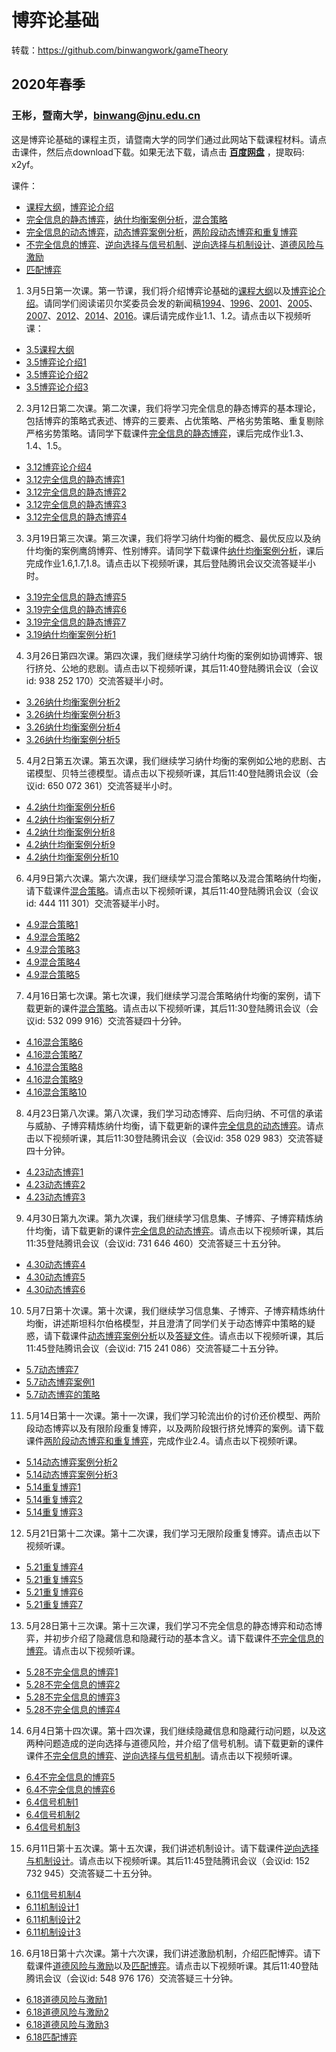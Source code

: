 # 博弈论基础
转载：https://github.com/binwangwork/gameTheory

## 2020年春季

### 王彬，暨南大学，binwang@jnu.edu.cn
这是博弈论基础的课程主页，请暨南大学的同学们通过此网站下载课程材料。请点击课件，然后点download下载。如果无法下载，请点击 **[百度网盘](https://pan.baidu.com/s/1bLWAP5lG6Q8D8ShKUbOTvw)** ，提取码: x2yf。

课件：
- [课程大纲](https://github.com/binwangwork/gameTheory/blob/master/%E6%95%99%E5%AD%A6%E5%A4%A7%E7%BA%B2.pdf)，[博弈论介绍](https://github.com/binwangwork/gameTheory/blob/master/%E5%85%88%E5%AF%BC%E8%AF%BE%20%E5%8D%9A%E5%BC%88%E8%AE%BA%E7%AE%80%E4%BB%8B.pdf)
- [完全信息的静态博弈](https://github.com/binwangwork/gameTheory/blob/master/%E4%B8%80.1%20%E5%AE%8C%E5%85%A8%E4%BF%A1%E6%81%AF%E7%9A%84%E9%9D%99%E6%80%81%E5%8D%9A%E5%BC%88.pdf)，[纳什均衡案例分析](https://github.com/binwangwork/gameTheory/blob/master/%E4%B8%80.2%20%E7%BA%B3%E4%BB%80%E5%9D%87%E8%A1%A1%E6%A1%88%E4%BE%8B%E5%88%86%E6%9E%90.pdf)，[混合策略](https://github.com/binwangwork/gameTheory/blob/master/%E4%B8%80.3%20%E6%B7%B7%E5%90%88%E7%AD%96%E7%95%A5%E7%BA%B3%E4%BB%80%E5%9D%87%E8%A1%A1.pdf)
- [完全信息的动态博弈](https://github.com/binwangwork/gameTheory/blob/master/%E4%BA%8C.1%20%E5%AE%8C%E5%85%A8%E4%BF%A1%E6%81%AF%E7%9A%84%E5%8A%A8%E6%80%81%E5%8D%9A%E5%BC%88.pdf)，[动态博弈案例分析](https://github.com/binwangwork/gameTheory/blob/master/%E4%BA%8C.2%20%E5%8A%A8%E6%80%81%E5%8D%9A%E5%BC%88%E6%A1%88%E4%BE%8B%E5%88%86%E6%9E%90.pdf)，[两阶段动态博弈和重复博弈](https://github.com/binwangwork/gameTheory/blob/master/%E4%BA%8C.3%20%E4%B8%A4%E9%98%B6%E6%AE%B5%E5%8A%A8%E6%80%81%E5%8D%9A%E5%BC%88%E5%92%8C%E9%87%8D%E5%A4%8D%E5%8D%9A%E5%BC%88.pdf)
- [不完全信息的博弈](https://github.com/binwangwork/gameTheory/blob/master/%E4%B8%89.1%20%E4%B8%8D%E5%AE%8C%E5%85%A8%E4%BF%A1%E6%81%AF%E7%9A%84%E5%8D%9A%E5%BC%88.pdf)、[逆向选择与信号机制](https://github.com/binwangwork/gameTheory/blob/master/%E4%B8%89.2%20%E9%80%86%E5%90%91%E9%80%89%E6%8B%A9%E4%B8%8E%E4%BF%A1%E5%8F%B7%E6%9C%BA%E5%88%B6.pdf)、[逆向选择与机制设计](https://github.com/binwangwork/gameTheory/blob/master/%E4%B8%89.3%20%E9%80%86%E5%90%91%E9%80%89%E6%8B%A9%E4%B8%8E%E6%9C%BA%E5%88%B6%E8%AE%BE%E8%AE%A1.pdf)、[道德风险与激励](https://github.com/binwangwork/gameTheory/blob/master/%E4%B8%89.4%20%E9%81%93%E5%BE%B7%E9%A3%8E%E9%99%A9%E4%B8%8E%E6%BF%80%E5%8A%B1.pdf)
- [匹配博弈](https://github.com/binwangwork/gameTheory/blob/master/%E5%9B%9B%20%E5%8C%B9%E9%85%8D%E5%8D%9A%E5%BC%88.pdf)

1. 3月5日第一次课。第一节课，我们将介绍博弈论基础的[课程大纲](https://github.com/binwangwork/gameTheory/blob/master/%E6%95%99%E5%AD%A6%E5%A4%A7%E7%BA%B2.pdf)以及[博弈论介绍](https://github.com/binwangwork/gameTheory/blob/master/%E5%85%88%E5%AF%BC%E8%AF%BE%20%E5%8D%9A%E5%BC%88%E8%AE%BA%E7%AE%80%E4%BB%8B.pdf)。请同学们阅读诺贝尔奖委员会发的新闻稿[1994](	https://www.nobelprize.org/prizes/economic-sciences/1994/summary/)、[1996](https://www.nobelprize.org/prizes/economic-sciences/1996/press-release/)、[2001](https://www.nobelprize.org/prizes/economic-sciences/2001/popular-information/)、[2005](https://www.nobelprize.org/uploads/2018/06/popular-economicsciences2005.pdf)、[2007](https://www.nobelprize.org/uploads/2018/06/popular-economicsciences2007.pdf)、[2012](https://www.nobelprize.org/uploads/2018/06/popular-economicsciences2012.pdf)、[2014](https://www.nobelprize.org/uploads/2018/06/popular-economicsciences2014.pdf)、[2016](https://www.nobelprize.org/uploads/2018/06/popular-economicsciences2016.pdf)。课后请完成作业1.1、1.2。请点击以下视频听课：
- [3.5课程大纲](https://www.bilibili.com/video/av90632776/)
- [3.5博弈论介绍1](https://www.bilibili.com/video/av92924837)
- [3.5博弈论介绍2](https://www.bilibili.com/video/av92927501)
- [3.5博弈论介绍3](https://www.bilibili.com/video/av92930850)
2. 3月12日第二次课。第二次课，我们将学习完全信息的静态博弈的基本理论，包括博弈的策略式表述、博弈的三要素、占优策略、严格劣势策略、重复剔除严格劣势策略。请同学下载课件[完全信息的静态博弈](https://github.com/binwangwork/gameTheory/blob/master/%E4%B8%80.1%20%E5%AE%8C%E5%85%A8%E4%BF%A1%E6%81%AF%E7%9A%84%E9%9D%99%E6%80%81%E5%8D%9A%E5%BC%88.pdf)，课后完成作业1.3、1.4、1.5。
- [3.12博弈论介绍4](https://www.bilibili.com/video/av94696508/)
- [3.12完全信息的静态博弈1](https://www.bilibili.com/video/av94696732/)
- [3.12完全信息的静态博弈2](https://www.bilibili.com/video/av94697786/)
- [3.12完全信息的静态博弈3](https://www.bilibili.com/video/av94727769/)
- [3.12完全信息的静态博弈4](https://www.bilibili.com/video/av94727897/)

3. 3月19日第三次课。第三次课，我们将学习纳什均衡的概念、最优反应以及纳什均衡的案例鹰鸽博弈、性别博弈。请同学下载课件[纳什均衡案例分析](https://github.com/binwangwork/gameTheory/blob/master/%E4%B8%80.2%20%E7%BA%B3%E4%BB%80%E5%9D%87%E8%A1%A1%E6%A1%88%E4%BE%8B%E5%88%86%E6%9E%90.pdf)，课后完成作业1.6,1.7,1.8。请点击以下视频听课，其后登陆腾讯会议交流答疑半小时。
- [3.19完全信息的静态博弈5](https://www.bilibili.com/video/av96521858/)
- [3.19完全信息的静态博弈6](https://www.bilibili.com/video/av96521905/)
- [3.19完全信息的静态博弈7](https://www.bilibili.com/video/av96521588/)
- [3.19纳什均衡案例分析1](https://www.bilibili.com/video/av96521782/)

4. 3月26日第四次课。第四次课，我们继续学习纳什均衡的案例如协调博弈、银行挤兑、公地的悲剧。请点击以下视频听课，其后11:40登陆腾讯会议（会议id: 938 252 170）交流答疑半小时。
- [3.26纳什均衡案例分析2](https://www.bilibili.com/video/BV1zE411F7Ci/)
- [3.26纳什均衡案例分析3](https://www.bilibili.com/video/BV1zE411F7SZ/)
- [3.26纳什均衡案例分析4](https://www.bilibili.com/video/BV1rE411F7vg/)
- [3.26纳什均衡案例分析5](https://www.bilibili.com/video/BV1rE411F7Yr/)

5. 4月2日第五次课。第五次课，我们继续学习纳什均衡的案例如公地的悲剧、古诺模型、贝特兰德模型。请点击以下视频听课，其后11:40登陆腾讯会议（会议id: 650 072 361）交流答疑半小时。
- [4.2纳什均衡案例分析6](https://www.bilibili.com/video/BV1y7411D7dG/)
- [4.2纳什均衡案例分析7](https://www.bilibili.com/video/BV1o7411D76j/)
- [4.2纳什均衡案例分析8](https://www.bilibili.com/video/BV1f7411D7E1/)
- [4.2纳什均衡案例分析9](https://www.bilibili.com/video/BV1f7411D7xj/)
- [4.2纳什均衡案例分析10](https://www.bilibili.com/video/BV1Z7411D76i/)

6. 4月9日第六次课。第六次课，我们继续学习混合策略以及混合策略纳什均衡，请下载课件[混合策略](https://github.com/binwangwork/gameTheory/blob/master/%E4%B8%80.3%20%E6%B7%B7%E5%90%88%E7%AD%96%E7%95%A5%E7%BA%B3%E4%BB%80%E5%9D%87%E8%A1%A1.pdf)。请点击以下视频听课，其后11:40登陆腾讯会议（会议id: 444 111 301）交流答疑半小时。
- [4.9混合策略1](https://www.bilibili.com/video/BV1sg4y187N8/)
- [4.9混合策略2](https://www.bilibili.com/video/BV1hc411h7q7/)
- [4.9混合策略3](https://www.bilibili.com/video/BV1Z54y1X739/)
- [4.9混合策略4](https://www.bilibili.com/video/BV1xp4y1C7vX/)
- [4.9混合策略5](https://www.bilibili.com/video/BV1de411x7dU/)

7. 4月16日第七次课。第七次课，我们继续学习混合策略纳什均衡的案例，请下载更新的课件[混合策略](https://github.com/binwangwork/gameTheory/blob/master/%E4%B8%80.3%20%E6%B7%B7%E5%90%88%E7%AD%96%E7%95%A5%E7%BA%B3%E4%BB%80%E5%9D%87%E8%A1%A1.pdf)。请点击以下视频听课，其后11:30登陆腾讯会议（会议id: 532 099 916）交流答疑四十分钟。
- [4.16混合策略6](https://www.bilibili.com/video/BV1mz411b7mJ/)
- [4.16混合策略7](https://www.bilibili.com/video/BV1Pi4y18777/)
- [4.16混合策略8](https://www.bilibili.com/video/BV1CV411o7Yf/)
- [4.16混合策略9](https://www.bilibili.com/video/BV1ia4y1t7AE/)
- [4.16混合策略10](https://www.bilibili.com/video/BV11K411L7Yd/)

8. 4月23日第八次课。第八次课，我们学习动态博弈、后向归纳、不可信的承诺与威胁、子博弈精炼纳什均衡，请下载更新的课件[完全信息的动态博弈](https://github.com/binwangwork/gameTheory/blob/master/%E4%BA%8C.1%20%E5%AE%8C%E5%85%A8%E4%BF%A1%E6%81%AF%E7%9A%84%E5%8A%A8%E6%80%81%E5%8D%9A%E5%BC%88.pdf)。请点击以下视频听课，其后11:30登陆腾讯会议（会议id: 358 029 983）交流答疑四十分钟。
- [4.23动态博弈1](https://www.bilibili.com/video/bv13t4y127uc)
- [4.23动态博弈2](https://www.bilibili.com/video/bv1Cz411B7ui)
- [4.23动态博弈3](https://www.bilibili.com/video/bv1EQ4y1T7Xh)

9. 4月30日第九次课。第九次课，我们继续学习信息集、子博弈、子博弈精炼纳什均衡，请下载更新的课件[完全信息的动态博弈](https://github.com/binwangwork/gameTheory/blob/master/%E4%BA%8C.1%20%E5%AE%8C%E5%85%A8%E4%BF%A1%E6%81%AF%E7%9A%84%E5%8A%A8%E6%80%81%E5%8D%9A%E5%BC%88.pdf)。请点击以下视频听课，其后11:35登陆腾讯会议（会议id: 731 646 460）交流答疑三十五分钟。
- [4.30动态博弈4](https://www.bilibili.com/video/bv1rT4y1g7sq)
- [4.30动态博弈5](https://www.bilibili.com/video/bv1ii4y1t7QN)
- [4.30动态博弈6](https://www.bilibili.com/video/bv1Ca4y1v7bg)

10. 5月7日第十次课。第十次课，我们继续学习信息集、子博弈、子博弈精炼纳什均衡，讲述斯坦科尔伯格模型，并且澄清了同学们关于动态博弈中策略的疑惑，请下载课件[动态博弈案例分析](https://github.com/binwangwork/gameTheory/blob/master/%E4%BA%8C.2%20%E5%8A%A8%E6%80%81%E5%8D%9A%E5%BC%88%E6%A1%88%E4%BE%8B%E5%88%86%E6%9E%90.pdf)以及[答疑文件](https://github.com/binwangwork/gameTheory/blob/master/%E4%BE%8B%E5%AD%90.pdf)。请点击以下视频听课，其后11:45登陆腾讯会议（会议id: 715 241 086）交流答疑二十五分钟。
- [5.7动态博弈7](https://www.bilibili.com/video/BV1FK4y187Vr)
- [5.7动态博弈案例1](https://www.bilibili.com/video/BV1SK4y1b7P6)
- [5.7动态博弈的策略](https://www.bilibili.com/video/BV1RC4y1W7uJ)

11. 5月14日第十一次课。第十一次课，我们学习轮流出价的讨价还价模型、两阶段动态博弈以及有限阶段重复博弈，以及两阶段银行挤兑博弈的案例。请下载课件[两阶段动态博弈和重复博弈](https://github.com/binwangwork/gameTheory/blob/master/%E4%BA%8C.3%20%E4%B8%A4%E9%98%B6%E6%AE%B5%E5%8A%A8%E6%80%81%E5%8D%9A%E5%BC%88%E5%92%8C%E9%87%8D%E5%A4%8D%E5%8D%9A%E5%BC%88.pdf)，完成作业2.4。请点击以下视频听课。
- [5.14动态博弈案例分析2](https://www.bilibili.com/video/BV1Ja4y1e7aD/)
- [5.14动态博弈案例分析3](https://www.bilibili.com/video/BV1654y1X75i/)
- [5.14重复博弈1](https://www.bilibili.com/video/BV1r54y1X7re/)
- [5.14重复博弈2](https://www.bilibili.com/video/BV1m5411s78r/)
- [5.14重复博弈3](https://www.bilibili.com/video/BV1xg4y1B7tT/)

12. 5月21日第十二次课。第十二次课，我们学习无限阶段重复博弈。请点击以下视频听课。
- [5.21重复博弈4](https://www.bilibili.com/video/bv1a54y1D7RB)
- [5.21重复博弈5](https://www.bilibili.com/video/BV1hi4y1474o)
- [5.21重复博弈6](https://www.bilibili.com/video/bv1YK411W7xV)
- [5.21重复博弈7](https://www.bilibili.com/video/bv1xg4y1B7RH)

13. 5月28日第十三次课。第十三次课，我们学习不完全信息的静态博弈和动态博弈，并初步介绍了隐藏信息和隐藏行动的基本含义。请下载课件[不完全信息的博弈](https://github.com/binwangwork/gameTheory/blob/master/%E4%B8%89.1.%E4%B8%8D%E5%AE%8C%E5%85%A8%E4%BF%A1%E6%81%AF%E5%8D%9A%E5%BC%88.pdf)。请点击以下视频听课。
- [5.28不完全信息的博弈1](https://www.bilibili.com/video/BV1DV411C7xP/)
- [5.28不完全信息的博弈2](https://www.bilibili.com/video/BV1ZV411C7Pf/)
- [5.28不完全信息的博弈3](https://www.bilibili.com/video/BV1Dg4y1B74k/)
- [5.28不完全信息的博弈4](https://www.bilibili.com/video/BV1vZ4y1p7kt/)

14. 6月4日第十四次课。第十四次课，我们继续隐藏信息和隐藏行动问题，以及这两种问题造成的逆向选择与道德风险，并介绍了信号机制。请下载更新的课件课件[不完全信息的博弈](https://github.com/binwangwork/gameTheory/blob/master/%E4%B8%89.1.%E4%B8%8D%E5%AE%8C%E5%85%A8%E4%BF%A1%E6%81%AF%E5%8D%9A%E5%BC%88.pdf)、[逆向选择与信号机制](https://github.com/binwangwork/gameTheory/blob/master/%E4%B8%89.2%20%E9%80%86%E5%90%91%E9%80%89%E6%8B%A9%E4%B8%8E%E4%BF%A1%E5%8F%B7%E6%9C%BA%E5%88%B6.pdf)。请点击以下视频听课。
- [6.4不完全信息的博弈5](https://www.bilibili.com/video/BV1pk4y1r738)
- [6.4不完全信息的博弈6](https://www.bilibili.com/video/BV1Vv41167XG)
- [6.4信号机制1](https://www.bilibili.com/video/BV1pp4y1D7nZ/)
- [6.4信号机制2](https://www.bilibili.com/video/BV1DC4y1h7Ln/)
- [6.4信号机制3](https://www.bilibili.com/video/BV1CQ4y1P7QY)

15. 6月11日第十五次课。第十五次课，我们讲述机制设计。请下载课件[逆向选择与机制设计](https://github.com/binwangwork/gameTheory/blob/master/%E4%B8%89.3%20%E9%80%86%E5%90%91%E9%80%89%E6%8B%A9%E4%B8%8E%E6%9C%BA%E5%88%B6%E8%AE%BE%E8%AE%A1.pdf)。请点击以下视频听课。其后11:45登陆腾讯会议（会议id: 152 732 945）交流答疑二十五分钟。
- [6.11信号机制4](https://www.bilibili.com/video/BV1NC4y1a7sR/)
- [6.11机制设计1](https://www.bilibili.com/video/BV1Ei4y1x7vk/)
- [6.11机制设计2](https://www.bilibili.com/video/BV1FC4y1a7QB/)
- [6.11机制设计3](https://www.bilibili.com/video/BV1m5411p7Hn/)

16. 6月18日第十六次课。第十六次课，我们讲述激励机制，介绍匹配博弈。请下载课件[道德风险与激励](https://github.com/binwangwork/gameTheory/blob/master/%E4%B8%89.4%20%E9%81%93%E5%BE%B7%E9%A3%8E%E9%99%A9%E4%B8%8E%E6%BF%80%E5%8A%B1.pdf)以及[匹配博弈](https://github.com/binwangwork/gameTheory/blob/master/%E5%9B%9B%20%E5%8C%B9%E9%85%8D%E5%8D%9A%E5%BC%88.pdf)。请点击以下视频听课。其后11:40登陆腾讯会议（会议id: 548 976 176）交流答疑三十分钟。
- [6.18道德风险与激励1](https://www.bilibili.com/video/BV1Af4y117bJ/)
- [6.18道德风险与激励2](https://www.bilibili.com/video/BV1y5411W7rr/)
- [6.18道德风险与激励3](https://www.bilibili.com/video/BV11A411v7s6/)
- [6.18匹配博弈](https://www.bilibili.com/video/BV1k54y1B7ZQ/)

